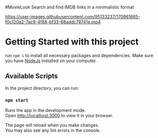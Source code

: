 #MovieLook
Search and find IMDB links in a minimalistic format


https://user-images.githubusercontent.com/95133237/170861665-f0c120a2-7ac9-4f88-bf33-68addc78741e.mp4



# Getting Started with this project

run `npm i` to install all necessary packages and dependencies.
Make sure you have [NodeJs](https://nodejs.org/) installed on your computer.

## Available Scripts

In the project directory, you can run:

### `npm start`

Runs the app in the development mode.\
Open [http://localhost:3000](http://localhost:3000) to view it in your browser.

The page will reload when you make changes.\
You may also see any lint errors in the console.
